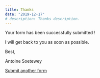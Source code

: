 ```yaml
---
title: Thanks
date: "2019-12-17"
# description: Thanks description.
---
```


Your form has been successfully submitted !

I will get back to you as soon as possible.

Best,

Antoine Soetewey

[Submit another form](/contact/)